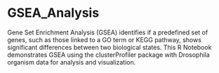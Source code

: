# GSEA_Analysis
Gene Set Enrichment Analysis (GSEA) identifies if a predefined set of genes, such as those linked to a GO term or KEGG pathway, shows significant differences between two biological states. This R Notebook demonstrates GSEA using the clusterProfiler package with Drosophila organism data for analysis and visualization.
